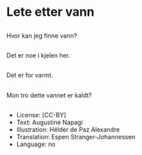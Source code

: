 # Lete etter vann

##
Hvor kan jeg finne vann?

##
Det er noe i kjelen her.

##
Det er for varmt.

##
Mon tro dette vannet er kaldt?

##
* License: [CC-BY]
* Text: Augustine Napagi
* Illustration: Hélder de Paz Alexandre
* Translation: Espen Stranger-Johannessen
* Language: no
